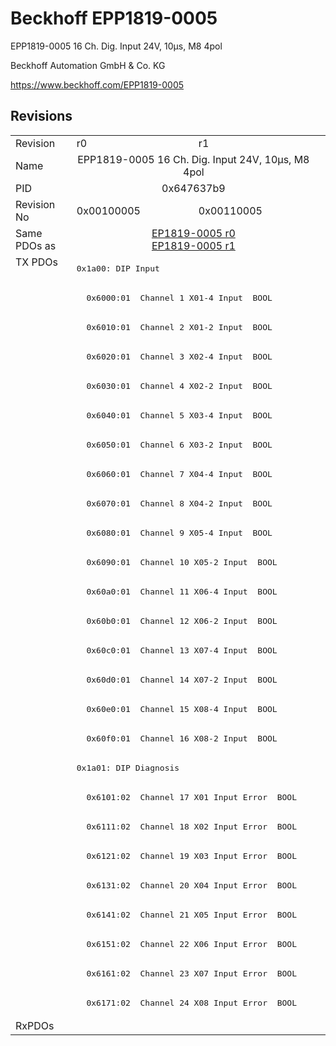 # Beckhoff EPP1819-0005

EPP1819-0005 16 Ch. Dig. Input 24V, 10µs, M8 4pol

Beckhoff Automation GmbH & Co. KG

https://www.beckhoff.com/EPP1819-0005

## Revisions
<table>
<tr >
<td>Revision</td>
<td>r0</td>
<td>r1</td>
</tr>
<tr >
<td>Name</td>
<td colspan=2 align="center">EPP1819-0005 16 Ch. Dig. Input 24V, 10µs, M8 4pol</td>
</tr>
<tr >
<td>PID</td>
<td colspan=2 align="center">0x647637b9</td>
</tr>
<tr >
<td>Revision No</td>
<td>0x00100005</td>
<td>0x00110005</td>
</tr>
<tr >
<td>Same PDOs as</td>
<td colspan=2 align="center"><a href="EP1819-0005">EP1819-0005 r0</a><br/><a href="EP1819-0005">EP1819-0005 r1</a></td>
</tr>
<tr class="txpdo pdosection">
<td rowspan=26 valign=top>TX PDOs</td>
<td colspan=2 align="left"><pre>0x1a00: DIP Input</pre></td>
<td></td>
</tr>
<tr class="txpdo">
<td colspan=2 align="left"><pre>  0x6000:01  Channel 1 X01-4 Input  BOOL</pre></td>
</tr>
<tr class="txpdo">
<td colspan=2 align="left"><pre>  0x6010:01  Channel 2 X01-2 Input  BOOL</pre></td>
</tr>
<tr class="txpdo">
<td colspan=2 align="left"><pre>  0x6020:01  Channel 3 X02-4 Input  BOOL</pre></td>
</tr>
<tr class="txpdo">
<td colspan=2 align="left"><pre>  0x6030:01  Channel 4 X02-2 Input  BOOL</pre></td>
</tr>
<tr class="txpdo">
<td colspan=2 align="left"><pre>  0x6040:01  Channel 5 X03-4 Input  BOOL</pre></td>
</tr>
<tr class="txpdo">
<td colspan=2 align="left"><pre>  0x6050:01  Channel 6 X03-2 Input  BOOL</pre></td>
</tr>
<tr class="txpdo">
<td colspan=2 align="left"><pre>  0x6060:01  Channel 7 X04-4 Input  BOOL</pre></td>
</tr>
<tr class="txpdo">
<td colspan=2 align="left"><pre>  0x6070:01  Channel 8 X04-2 Input  BOOL</pre></td>
</tr>
<tr class="txpdo">
<td colspan=2 align="left"><pre>  0x6080:01  Channel 9 X05-4 Input  BOOL</pre></td>
</tr>
<tr class="txpdo">
<td colspan=2 align="left"><pre>  0x6090:01  Channel 10 X05-2 Input  BOOL</pre></td>
</tr>
<tr class="txpdo">
<td colspan=2 align="left"><pre>  0x60a0:01  Channel 11 X06-4 Input  BOOL</pre></td>
</tr>
<tr class="txpdo">
<td colspan=2 align="left"><pre>  0x60b0:01  Channel 12 X06-2 Input  BOOL</pre></td>
</tr>
<tr class="txpdo">
<td colspan=2 align="left"><pre>  0x60c0:01  Channel 13 X07-4 Input  BOOL</pre></td>
</tr>
<tr class="txpdo">
<td colspan=2 align="left"><pre>  0x60d0:01  Channel 14 X07-2 Input  BOOL</pre></td>
</tr>
<tr class="txpdo">
<td colspan=2 align="left"><pre>  0x60e0:01  Channel 15 X08-4 Input  BOOL</pre></td>
</tr>
<tr class="txpdo">
<td colspan=2 align="left"><pre>  0x60f0:01  Channel 16 X08-2 Input  BOOL</pre></td>
</tr>
<tr class="txpdo pdosection">
<td colspan=2 align="left"><pre>0x1a01: DIP Diagnosis</pre></td>
</tr>
<tr class="txpdo">
<td colspan=2 align="left"><pre>  0x6101:02  Channel 17 X01 Input Error  BOOL</pre></td>
</tr>
<tr class="txpdo">
<td colspan=2 align="left"><pre>  0x6111:02  Channel 18 X02 Input Error  BOOL</pre></td>
</tr>
<tr class="txpdo">
<td colspan=2 align="left"><pre>  0x6121:02  Channel 19 X03 Input Error  BOOL</pre></td>
</tr>
<tr class="txpdo">
<td colspan=2 align="left"><pre>  0x6131:02  Channel 20 X04 Input Error  BOOL</pre></td>
</tr>
<tr class="txpdo">
<td colspan=2 align="left"><pre>  0x6141:02  Channel 21 X05 Input Error  BOOL</pre></td>
</tr>
<tr class="txpdo">
<td colspan=2 align="left"><pre>  0x6151:02  Channel 22 X06 Input Error  BOOL</pre></td>
</tr>
<tr class="txpdo">
<td colspan=2 align="left"><pre>  0x6161:02  Channel 23 X07 Input Error  BOOL</pre></td>
</tr>
<tr class="txpdo">
<td colspan=2 align="left"><pre>  0x6171:02  Channel 24 X08 Input Error  BOOL</pre></td>
</tr>
<tr >
<td>RxPDOs</td>
<td colspan=2 align="left"></td>
</tr>
</table>
